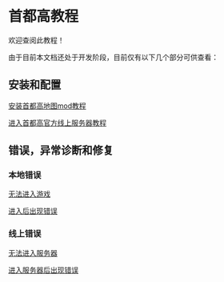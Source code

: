 # 首都高教程

欢迎查阅此教程！

由于目前本文档还处于开发阶段，目前仅有以下几个部分可供查看：



## 安装和配置

[安装首都高地图mod教程]()

[进入首都高官方线上服务器教程]()



## 错误，异常诊断和修复

### 本地错误

[无法进入游戏]()

[进入后出现错误]()

### 线上错误

[无法进入服务器]()

[进入服务器后出现错误]()